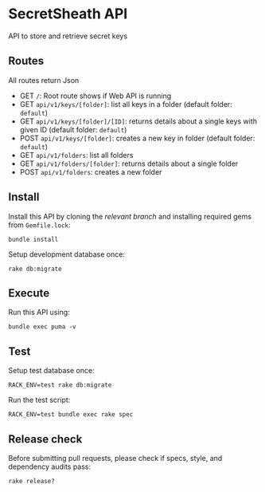 # SecretSheath API

API to store and retrieve secret keys

## Routes

All routes return Json

- GET `/`: Root route shows if Web API is running
- GET `api/v1/keys/[folder]`: list all keys in a folder (default folder: `default`) 
- GET `api/v1/keys/[folder]/[ID]`: returns details about a single keys with given ID (default folder: `default`)
- POST `api/v1/keys/[folder]`: creates a new key in folder (default folder: `default`)
- GET `api/v1/folders`: list all folders
- GET `api/v1/folders/[folder]`: returns details about a single folder
- POST `api/v1/folders`: creates a new folder

## Install

Install this API by cloning the *relevant branch* and installing required gems from `Gemfile.lock`:

```shell
bundle install
```

Setup development database once:

```shell
rake db:migrate
```
## Execute

Run this API using:

```shell
bundle exec puma -v
```

## Test
Setup test database once:

```shell
RACK_ENV=test rake db:migrate
```

Run the test script:

```shell
RACK_ENV=test bundle exec rake spec
```

## Release check
Before submitting pull requests, please check if specs, style, and dependency audits pass:
```shell
rake release?
```
